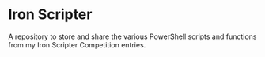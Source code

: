 Iron Scripter
==========

A repository to store and share the various PowerShell scripts and functions from my Iron Scripter Competition entries.
